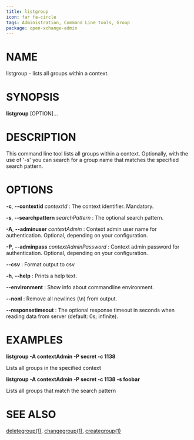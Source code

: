 ```yaml
---
title: listgroup
icon: far fa-circle
tags: Administration, Command Line tools, Group
package: open-xchange-admin
---
```


# NAME

listgroup - lists all groups within a context.

# SYNOPSIS

**listgroup** [OPTION]...

# DESCRIPTION

This command line tool lists all groups within a context. Optionally, with the use of '-s' you can search for a group name that matches the specified search pattern.

# OPTIONS

**-c**, **--contextid** *contextId*
: The context identifier. Mandatory.

**-s**, **--searchpattern** *searchPattern*
: The optional search pattern.

**-A**, **--adminuser** *contextAdmin*
: Context admin user name for authentication. Optional, depending on your configuration.

**-P**, **--adminpass** *contextAdminPassword*
: Context admin password for authentication. Optional, depending on your configuration.

**--csv**
: Format output to csv

**-h**, **--help**
: Prints a help text.

**--environment**
: Show info about commandline environment.

**--nonl**
: Remove all newlines (\\n) from output.

**--responsetimeout**
: The optional response timeout in seconds when reading data from server (default: 0s; infinite).

# EXAMPLES

**listgroup -A contextAdmin -P secret -c 1138**

Lists all groups in the specified context

**listgroup -A contextAdmin -P secret -c 1138 -s foobar**

Lists all groups that match the search pattern

# SEE ALSO

[deletegroup(1)](deletegroup), [changegroup(1)](changegroup), [creategroup(1)](creategroup)
